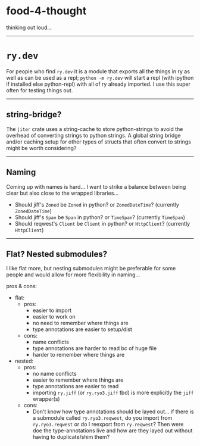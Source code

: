 # food-4-thought

thinking out loud...

___

# `ry.dev`

For people who find `ry.dev` it is a module that exports all the things in ry as well as can be used as a repl; `python -m ry.dev` will start a repl (with ipython if installed else python-repl) with all of ry already imported. I use this super often for testing things out.

___

## string-bridge?

The `jiter` crate uses a string-cache to store python-strings to avoid the
overhead of converting strings to python strings. A global string bridge and/or
caching setup for other types of structs that often convert to strings might be
worth considering?

___

## Naming

Coming up with names is hard... I want to strike a balance between being clear
but also close to the wrapped libraries...

- Should jiff's `Zoned` be `Zoned` in python? or `ZonedDateTime`? (currently `ZonedDateTime`)
- Should jiff's `Span` be `Span` in python? or `TimeSpan`? (currently `TimeSpan`)
- Should reqwest's `Client` be `Client` in python? or `HttpClient`? (currently `HttpClient`)

___

## Flat? Nested submodules?

I like flat more, but nesting submodules might be preferable for some people and would allow for more flexibility in naming...

pros & cons:

- flat:
  - pros:
    - easier to import
    - easier to work on
    - no need to remember where things are
    - type annotations are easier to setup/dist
  - cons:
    - name conflicts
    - type annotations are harder to read bc of huge file
    - harder to remember where things are
- nested:
  - pros:
    - no name conflicts
    - easier to remember where things are
    - type annotations are easier to read
    - importing `ry.jiff` (or `ry.ryo3.jiff` tbd) is more explicitly the `jiff` wrapper(s)
  - cons:
    - Don't know how type annotations should be layed out... if there is a submodule called `ry.ryo3.reqwest`, do you import from `ry.ryo3.reqwest` or do I reexport from `ry.reqwest`? Then were doe the type-annotations live and how are they layed out without having to duplicate/shim them?
